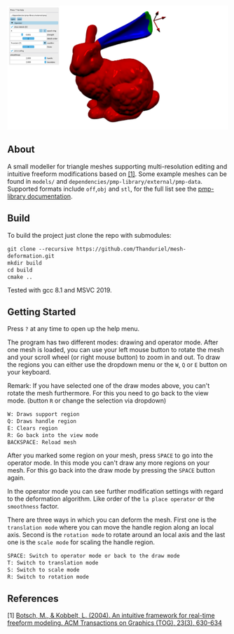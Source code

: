 <img src="/mesh-deformation.png?raw=true">

## About
A small modeller for triangle meshes supporting multi-resolution editing and intuitive freeform modifications based on [\[1\]](#references).
Some example meshes can be found in `models/` and `dependencies/pmp-library/external/pmp-data`.
Supported formats include `off`,`obj` and `stl`, for the full list see the  [pmp-library documentation](http://www.pmp-library.org/classpmp_1_1_surface_mesh.html#ab76e687f8e2ba74cb6d5918fc43caf36).

## Build
To build the project just clone the repo with submodules:

    git clone --recursive https://github.com/Thanduriel/mesh-deformation.git
	mkdir build
	cd build
	cmake ..

Tested with gcc 8.1 and MSVC 2019.

## Getting Started

Press `?` at any time to open up the help menu.

The program has two different modes: drawing and operator mode.
After one mesh is loaded, you can use your left mouse button to rotate the mesh and your scroll wheel (or right mouse button) to zoom in and out.
To draw the regions you can either use the dropdown menu or the `W`, `Q` or `E` button on your keyboard.

Remark: If you have selected one of the draw modes above, you can't rotate the mesh furthermore. For this you need to go back to the view mode. (button `R` or change the selection via dropdown)

	W: Draws support region
	Q: Draws handle region
	E: Clears region
	R: Go back into the view mode
	BACKSPACE: Reload mesh

After you marked some region on your mesh, press `SPACE` to go into the operator mode. In this mode you can't draw any more regions on your mesh. For this go back into the draw mode by pressing the `SPACE` button again.

In the operator mode you can see further modification settings with regard to the deformation algorithm. Like order of the `la place operator` or the `smoothness` factor.

There are three ways in which you can deform the mesh. First one is the `translation mode` where you can move the handle region along an local axis. Second is the `rotation mode` to rotate around an local axis and the last one is the `scale mode` for scaling the handle region.

	SPACE: Switch to operator mode or back to the draw mode
	T: Switch to translation mode
	S: Switch to scale mode
	R: Switch to rotation mode

## References
\[1\] [Botsch, M., & Kobbelt, L. (2004). An intuitive framework for real-time freeform modeling. ACM Transactions on Graphics (TOG), 23(3), 630-634](https://graphics.uni-bielefeld.de/downloads/publications/2004/sg04.pdf)